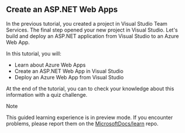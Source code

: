 ## Create an ASP.NET Web Apps

In the previous tutorial, you created a project in Visual Studio Team Services. The final step opened your new project in Visual Studio. Let's build and deploy an ASP.NET application from Visual Studio to an Azure Web App.

In this tutorial, you will:

* Learn about Azure Web Apps
* Create an ASP.NET Web App in Visual Studio
* Deploy an Azure Web App from Visual Studio

At the end of the tutorial, you can to check your knowledge about this information with a quiz challenge.

> [!NOTE]
> This guided learning experience is in preview mode. If you encounter problems, please report them on the [MicrosoftDocs/learn](https://github.com/MicrosoftDocs/learn/issues) repo.

